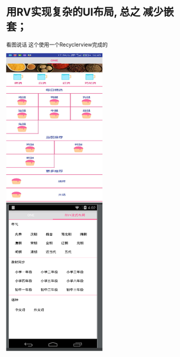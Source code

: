 # 用RV实现复杂的UI布局, 总之 减少嵌套；
看图说话
这个使用一个Recyclerview完成的

<img width="260" height="400" src="https://github.com/Yuanarcheannovice/ComplexUIList/blob/master/img/img_app.jpg"/>

<img width="260" height="400" src="https://github.com/Yuanarcheannovice/ComplexUIList/blob/master/img/img_app_2.png"/>


